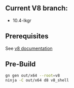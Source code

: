 ## Current V8 branch:
 + 10.4-lkgr

## Prerequisites
See [v8 documentation](https://v8.dev/docs/build)

## Pre-Build

```bash
gn gen out/x64 --root=v8
ninja -C out/x64 d8 v8_shell
```